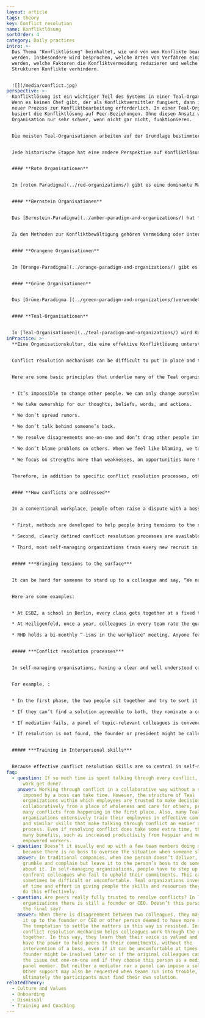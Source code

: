 ```yaml
---
layout: article
tags: theory
key: Conflict resolution
name: Konfliktlösung
sortOrder: 4
category: Daily practices
intro: >-
  Das Thema "Konfliktlösung" beinhaltet, wie und von wem Konflikte bearbeitet
  werden. Insbesondere wird besprochen, welche Arten von Verfahren eingesetzt
  werden, welche Faktoren die Konfliktvermeidung reduzieren und welche
  Strukturen Konflikte verhindern.


  ![](/media/conflict.jpg)
perspective: >-
  Konfliktlösung ist ein wichtiger Teil des Systems in einer Teal-Organisation.
  Wenn es keinen Chef gibt, der als Konfliktvermittler fungiert, dann ist ein
  neuer Prozess zur Konfliktbearbeitung erforderlich. In einer Teal-Organisation
  basiert die Konfliktlösung auf Peer-Beziehungen. Ohne diesen Ansatz würde die
  Organisation nur sehr schwer, wenn nicht gar nicht, funktionieren.


  Die meisten Teal-Organisationen arbeiten auf der Grundlage bestimmter Annahmen über die menschliche Natur: dass Mitarbeiter nachdenkliche, vertrauenswürdige Erwachsene sind, die in der Lage sind, Rechenschaft abzulegen und für ihre Entscheidungen und Handlungen verantwortlich sind. In einem Arbeitsplatz, die auf Teal-Annahmen basiert, gibt ein klarer Konfliktlösungsprozess zusammen mit einer entsprechenden Schulung den Menschen den Weg und die Fähigkeiten, Meinungsverschiedenheiten mit Reife und Anmut zu bearbeiten


  Jede historische Etappe hat eine andere Perspektive auf Konfliktlösung und sehr unterschiedliche Praktiken hervorgebracht:


  #### **Rote Organisationen**


  Im [roten Paradigma](../red-organizations/) gibt es eine dominante Machtausübung durch den Chef oder die Führungskraft, um andere auf Linie zu halten. Angst ist der Klebstoff der Organisation. Im Allgemeinen werden Konflikte durch Unterdrückung, Macht oder Dominanz gehandhabt, und strenge Regeln werden durch Angst vor Konsequenzen durchgesetzt.


  #### **Bernstein Organisationen**


  Das [Bernstein-Paradigma](../amber-paradigm-and-organizations/) hat formalisierte Rollen innerhalb einer hierarchischen Pyramidenstruktur und Top-Down-Befehl und Kontrolle (was und wie). Stabilität wird über alles geschätzt und wird durch klar definierte Rollen und Prozesse aufrechterhalten.


  Zu den Methoden zur Konfliktbewältigung gehören Vermeidung oder Unterdrückung. Regeln werden von denjenigen mit Autorität auferlegt und können durch rechtliche Schritte durchgesetzt werden. Diese Arten von Organisationen haben starke HR-Prozesse für den Umgang mit Konflikten und Beschwerden zwischen Arbeitnehmer und Arbeitgeber.


  #### **Orangene Organisationen**


  Im [Orange-Paradigma](../orange-paradigm-and-organizations/) gibt es auch eine hierarchische Struktur, aber das Management erfolgt durch Zielsetzung (Definition des "Was"; mit mehr Freiheit beim "Wie"). In vielen Orange-Organisationen gibt es zwar formale Verfahren zur Konfliktlösung, aber Konflikte werden oft nicht gut behandelt. Obwohl Einzelpersonen oft dazu ermutigt werden, Meinungsverschiedenheiten selbst zu lösen, muss ein Konflikt oft durch das Eingreifen einer dritten Partei gelöst werden. Dies geschieht meist, indem die Angelegenheit an den Chef verwiesen wird oder indem man sich auf die Personalpolitik und -verfahren beruft. Diese Verfahren schaffen eine Ebene der objektiven Unabhängigkeit von "denen", die im Konflikt stehen.


  #### **Grüne Organisationen**


  Das [Grüne-Paradigma ](../green-paradigm-and-organizations/)verwendet wiederum eine klassische Pyramidenstruktur, jedoch mit einem stärkeren Fokus auf Befähigung. Grüne Organisationen haben eine wertebasierte Kultur, die Prinzipien wie Integrität, Respekt und Offenheit beinhaltet. Es wird viel in die Förderung von Zusammenarbeit, Kommunikation, Problemlösung und die Ausarbeitung von Vereinbarungen investiert, die den zugrunde liegenden Bedürfnissen entsprechen. Diese Prozesse können manchmal die Quelle von Konflikten beseitigen. Wenn sie auftreten, kann es lange dauern, bis Konflikte gelöst sind, da die Gruppen versuchen, eine harmonische Lösung zu finden. Der Chef ist jedoch normalerweise der letzte Schiedsrichter in Konfliktsituationen.


  #### **Teal-Organisationen**


  In [Teal-Organisationen](../teal-paradigm-and-organizations/) wird Konflikt als ein natürlicher Teil menschlicher Interaktion gesehen und, wenn er sicher unterstützt wird, oft als gesund und kreativ angesehen. Konflikte, die mit Anmut und Zärtlichkeit behandelt werden, können Möglichkeiten und Lernen für alle Beteiligten schaffen. In Teal-Organisationen wird regelmäßig Zeit darauf verwendet, Konflikte in Einzel- und Gruppensettings an die Oberfläche zu bringen und anzusprechen. Oft werden formelle, mehrstufige Konfliktlösungspraktiken angewandt und jeder wird im Konfliktmanagement geschult. Konflikte werden auf die involvierten Parteien und Mediatoren oder Peers beschränkt, die gebeten werden können, in einem Mediatorengremium zu dienen. Ein solches Gremium hat selten die Verantwortung, eine Lösung durchzusetzen. Der Fokus liegt stattdessen darauf, den beteiligten Parteien zu helfen, eine Lösung zu finden.
inPractice: >-
  **Eine Organisationskultur, die eine effektive Konfliktlösung unterstützt** 


  Conflict resolution mechanisms can be difficult to put in place and to maintain. The process is effective to the degree that there is a culture within the workplace where people feel safe and encouraged to hold each other to account, even when that feels uncomfortable.


  Here are some basic principles that underlie many of the Teal organisation's approaches to conflict in a supportive culture:


  * It’s impossible to change other people. We can only change ourselves. 

  * We take ownership for our thoughts, beliefs, words, and actions.

  * We don’t spread rumors.

  * We don’t talk behind someone’s back.

  * We resolve disagreements one-on-one and don’t drag other people into  the problem.

  * We don’t blame problems on others. When we feel like blaming, we take it as an invitation to reflect on how we might be part of the problem (and the solution).

  * We focus on strengths more than weaknesses, on opportunities more than problems. 


  Therefore, in addition to specific conflict resolution processes, other structures are needed to create and maintain this type of supportive culture. For instance, many organizations find it helpful to establish a set of values and translate these values into concrete behaviors that are either encouraged or declared unacceptable in the community of colleagues. Many Teal organizations also institute specific meeting practices to help participants interact with each other from a place of wholeness, to keep their egos in check and to ensure everybody’s voice is heard. This might be done by, for example, starting a meeting with a minute of silence, finishing a meeting with a round of appreciation or a structured decision-making process. Another key contributor to a supportive culture is the office space, which should feel safe, provide place for quiet reflection and encourage individual and collective wholeness.


  #### **How conflicts are addressed**


  In a conventional workplace, people often raise a dispute with a boss to settle the matter. In self-managing organizations, disagreements are resolved among peers, often using a conflict resolution process. Peers hold each other to account for their mutual commitments and responsibilities. Holding colleagues accountable in this way can feel uncomfortable and Teal organisations sometimes offer support and practices that encourage openness and emotional intelligence to emerge. Broadly there are three types of practices that Teal organizations put in place to help deal with conflicts.


  * First, methods are developed to help people bring tensions to the surface. 

  * Second, clearly defined conflict resolution processes are available to help people safely confront each other when needed. 

  * Third, most self-managing organizations train every new recruit in conflict resolution and interpersonal skills. 


  ##### ***Bringing tensions to the surface***


  It can be hard for someone to stand up to a colleague and say, “We need to talk.”. Processes used by some organizations include regularly scheduled group meetings, company retreats, purpose circles and values days. Surfacing becomes a way of helping others to view conflict as normal, creative and a way of learning about diversity and difference. These practices enable others to share their vulnerabilities, see [creating safe spaces](../safe-space/).


  Here are some examples:


  * At ESBZ, a school in Berlin, every class gets together at a fixed time each week to discuss and deal with tensions in the group. The meeting is facilitated by a student, who supports a number of ground rules that keep the discussion safe. 

  * At Heiligenfeld, once a year, colleagues in every team rate the quality of their interaction with other teams. The result is a company-wide “heat map” that reveals which teams should have a conversation to improve their collaboration. 

  * RHD holds a bi-monthly “-isms in the workplace" meeting. Anyone feeling that the organization should pay attention to a specific form or occurrence of racism, sexism, or any other “-ism” can join the meeting. 


  ##### ***Conflict resolution processes***


  In self-managing organisations, having a clear and well understood conflict resolution process helps people raise issues. Typical conflict resolution mechanisms include: one-on-one discussion, mediation by a peer and mediation by a panel. Some organizations also use team or individual coaching to work through an upset.


  For example, :


  * In the first phase, the two people sit together and try to sort it out privately. 

  * If they can’t find a solution agreeable to both, they nominate a colleague they both trust to act as a mediator. The mediator doesn’t impose a decision. Rather he or she supports the participants in coming to their own solution. 

  * If mediation fails, a panel of topic-relevant colleagues is convened. Again the panel does not impose a solution. 

  * If resolution is not found, the founder or president might be called into the panel to add to the panel’s moral weight (but again, not to impose a solution). 


  ##### ***Training in Interpersonal skills***


  Because effective conflict resolution skills are so central in self-managing organizations, many organizations train all their colleagues in interpersonal skills to enable them to deal gracefully with conflict. Generally in their first weeks at work, new hires are given foundational training including: self-management, deep listening, dealing constructively with conflict and creating a safe environment. For instance, companies like ESBZ and Buurtzorg train colleagues in [Nonviolent Communication ](https://en.wikipedia.org/wiki/Nonviolent_Communication)developed by Marshal Rosenberg.
faq:
  - question: If so much time is spent talking through every conflict, when does the
      work get done?
    answer: Working through conflict in a collaborative way without a solution
      imposed by a boss can take time. However, the structure of Teal
      organizations within which employees are trusted to make decisions
      collaboratively from a place of wholeness and care for others, prevents
      many conflicts from happening in the first place. Also, many Teal
      organizations extensively train their employees in effective communication
      and similar skills that make talking through conflict an easier and faster
      process. Even if resolving conflict does take some extra time, there are
      many benefits, such as increased productivity from happier and more
      empowered workers.
  - question: Doesn’t it usually end up with a few team members doing most of work
      because there is no boss to oversee the situation when someone slacks off?
    answer: In traditional companies, when one person doesn’t deliver, colleagues
      grumble and complain but leave it to the person’s boss to do something
      about it. In self-managing organizations, people have to step up and
      confront colleagues who fail to uphold their commitments. This can
      sometimes be difficult or uncomfortable. Teal organizations invest a lot
      of time and effort in giving people the skills and resources they need to
      do this effectively.
  - question: Are peers really fully trusted to resolve conflicts? In Teal
      organizations there is still a founder or CEO. Doesn’t this person have
      the final say?
    answer: When there is disagreement between two colleagues, they may try to send
      it up to the founder or CEO or other person deemed to have more authority.
      The temptation to settle the matters in this way is resisted. Instead, the
      conflict resolution mechanism helps colleagues work through the conflict
      together. In this way, they learn that their voice is valued and they do
      have the power to hold peers to their commitments, without the
      intervention of a boss, even if it can be uncomfortable at times. A CEO or
      founder might be involved later on if the original colleagues can’t sort
      the issue out one-on-one and if they choose this person as a mediator or
      panel member. But neither a mediator nor a panel can impose a solution.
      Other support may also be requested when teams run into trouble, but
      ultimately the participants must find their own solution.
relatedTheory:
  - Culture and Values
  - Onboarding
  - Dismissal
  - Training and Coaching
---
```

